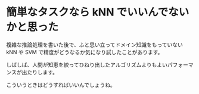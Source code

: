 # 簡単なタスクなら kNN でいいんでないかと思った

複雑な推論処理を書いた後で、ふと思い立ってドメイン知識をもっていない kNN や SVM で精度がどうなるか気になり試したことがあります。

しばしば、人間が知恵を絞ってひねり出したアルゴリズムよりもよいパフォーマンスが出たりします。

こういうときはどうすればいいんでしょうね。